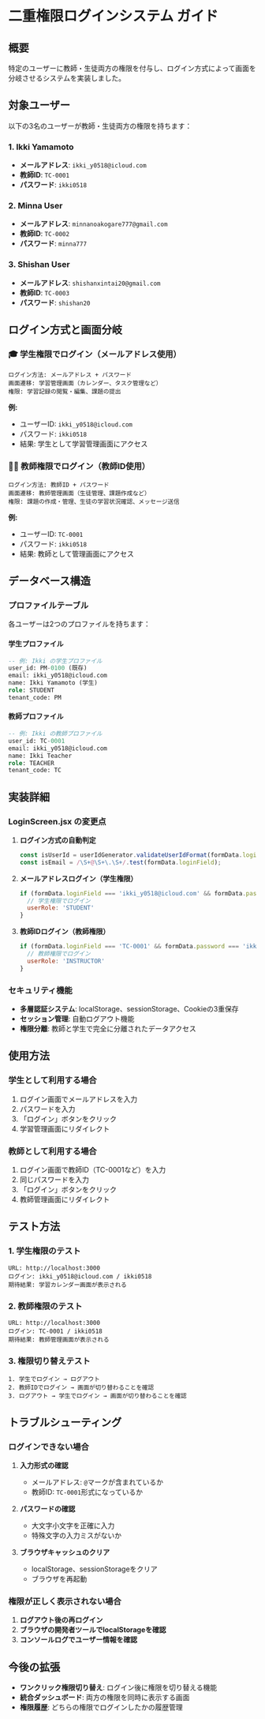 # 二重権限ログインシステム ガイド

## 概要

特定のユーザーに教師・生徒両方の権限を付与し、ログイン方式によって画面を分岐させるシステムを実装しました。

## 対象ユーザー

以下の3名のユーザーが教師・生徒両方の権限を持ちます：

### 1. Ikki Yamamoto
- **メールアドレス**: `ikki_y0518@icloud.com`
- **教師ID**: `TC-0001`
- **パスワード**: `ikki0518`

### 2. Minna User
- **メールアドレス**: `minnanoakogare777@gmail.com`
- **教師ID**: `TC-0002`
- **パスワード**: `minna777`

### 3. Shishan User
- **メールアドレス**: `shishanxintai20@gmail.com`
- **教師ID**: `TC-0003`
- **パスワード**: `shishan20`

## ログイン方式と画面分岐

### 🎓 学生権限でログイン（メールアドレス使用）
```
ログイン方法: メールアドレス + パスワード
画面遷移: 学習管理画面（カレンダー、タスク管理など）
権限: 学習記録の閲覧・編集、課題の提出
```

**例:**
- ユーザーID: `ikki_y0518@icloud.com`
- パスワード: `ikki0518`
- 結果: 学生として学習管理画面にアクセス

### 👨‍🏫 教師権限でログイン（教師ID使用）
```
ログイン方法: 教師ID + パスワード
画面遷移: 教師管理画面（生徒管理、課題作成など）
権限: 課題の作成・管理、生徒の学習状況確認、メッセージ送信
```

**例:**
- ユーザーID: `TC-0001`
- パスワード: `ikki0518`
- 結果: 教師として管理画面にアクセス

## データベース構造

### プロファイルテーブル
各ユーザーは2つのプロファイルを持ちます：

#### 学生プロファイル
```sql
-- 例: Ikki の学生プロファイル
user_id: PM-0100 (既存)
email: ikki_y0518@icloud.com
name: Ikki Yamamoto (学生)
role: STUDENT
tenant_code: PM
```

#### 教師プロファイル
```sql
-- 例: Ikki の教師プロファイル
user_id: TC-0001
email: ikki_y0518@icloud.com
name: Ikki Teacher
role: TEACHER
tenant_code: TC
```

## 実装詳細

### LoginScreen.jsx の変更点

1. **ログイン方式の自動判定**
   ```javascript
   const isUserId = userIdGenerator.validateUserIdFormat(formData.loginField);
   const isEmail = /\S+@\S+\.\S+/.test(formData.loginField);
   ```

2. **メールアドレスログイン（学生権限）**
   ```javascript
   if (formData.loginField === 'ikki_y0518@icloud.com' && formData.password === 'ikki0518') {
     // 学生権限でログイン
     userRole: 'STUDENT'
   }
   ```

3. **教師IDログイン（教師権限）**
   ```javascript
   if (formData.loginField === 'TC-0001' && formData.password === 'ikki0518') {
     // 教師権限でログイン
     userRole: 'INSTRUCTOR'
   }
   ```

### セキュリティ機能

- **多層認証システム**: localStorage、sessionStorage、Cookieの3重保存
- **セッション管理**: 自動ログアウト機能
- **権限分離**: 教師と学生で完全に分離されたデータアクセス

## 使用方法

### 学生として利用する場合
1. ログイン画面でメールアドレスを入力
2. パスワードを入力
3. 「ログイン」ボタンをクリック
4. 学習管理画面にリダイレクト

### 教師として利用する場合
1. ログイン画面で教師ID（TC-0001など）を入力
2. 同じパスワードを入力
3. 「ログイン」ボタンをクリック
4. 教師管理画面にリダイレクト

## テスト方法

### 1. 学生権限のテスト
```
URL: http://localhost:3000
ログイン: ikki_y0518@icloud.com / ikki0518
期待結果: 学習カレンダー画面が表示される
```

### 2. 教師権限のテスト
```
URL: http://localhost:3000
ログイン: TC-0001 / ikki0518
期待結果: 教師管理画面が表示される
```

### 3. 権限切り替えテスト
```
1. 学生でログイン → ログアウト
2. 教師IDでログイン → 画面が切り替わることを確認
3. ログアウト → 学生でログイン → 画面が切り替わることを確認
```

## トラブルシューティング

### ログインできない場合
1. **入力形式の確認**
   - メールアドレス: `@`マークが含まれているか
   - 教師ID: `TC-0001`形式になっているか

2. **パスワードの確認**
   - 大文字小文字を正確に入力
   - 特殊文字の入力ミスがないか

3. **ブラウザキャッシュのクリア**
   - localStorage、sessionStorageをクリア
   - ブラウザを再起動

### 権限が正しく表示されない場合
1. **ログアウト後の再ログイン**
2. **ブラウザの開発者ツールでlocalStorageを確認**
3. **コンソールログでユーザー情報を確認**

## 今後の拡張

- **ワンクリック権限切り替え**: ログイン後に権限を切り替える機能
- **統合ダッシュボード**: 両方の権限を同時に表示する画面
- **権限履歴**: どちらの権限でログインしたかの履歴管理